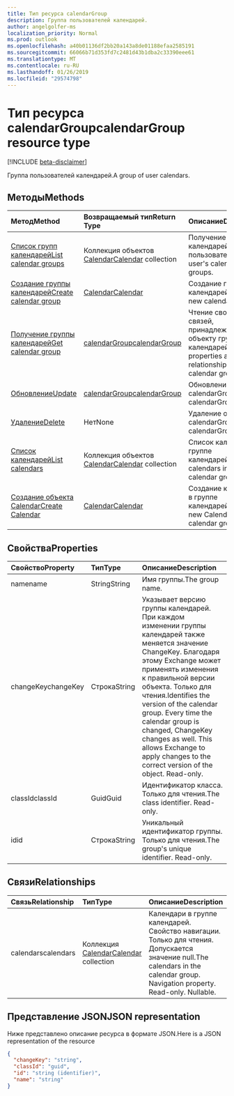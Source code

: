 ```yaml
---
title: Тип ресурса calendarGroup
description: Группа пользователей календарей.
author: angelgolfer-ms
localization_priority: Normal
ms.prod: outlook
ms.openlocfilehash: a40b01136df2bb20a143a8de01188efaa2585191
ms.sourcegitcommit: 66066b71d353fd7c2481d43b1dba2c33390eee61
ms.translationtype: MT
ms.contentlocale: ru-RU
ms.lasthandoff: 01/26/2019
ms.locfileid: "29574798"
---
```

# <a name="calendargroup-resource-type"></a><span data-ttu-id="c8cbd-103">Тип ресурса calendarGroup</span><span class="sxs-lookup"><span data-stu-id="c8cbd-103">calendarGroup resource type</span></span>

[!INCLUDE [beta-disclaimer](../../includes/beta-disclaimer.md)]

<span data-ttu-id="c8cbd-104">Группа пользователей календарей.</span><span class="sxs-lookup"><span data-stu-id="c8cbd-104">A group of user calendars.</span></span>

## <a name="methods"></a><span data-ttu-id="c8cbd-105">Методы</span><span class="sxs-lookup"><span data-stu-id="c8cbd-105">Methods</span></span>

| <span data-ttu-id="c8cbd-106">Метод</span><span class="sxs-lookup"><span data-stu-id="c8cbd-106">Method</span></span>                                                      | <span data-ttu-id="c8cbd-107">Возвращаемый тип</span><span class="sxs-lookup"><span data-stu-id="c8cbd-107">Return Type</span></span>                        | <span data-ttu-id="c8cbd-108">Описание</span><span class="sxs-lookup"><span data-stu-id="c8cbd-108">Description</span></span>                                                   |
| :---------------------------------------------------------- | :--------------------------------- | :------------------------------------------------------------ |
| [<span data-ttu-id="c8cbd-109">Список групп календарей</span><span class="sxs-lookup"><span data-stu-id="c8cbd-109">List calendar groups</span></span>](../api/user-list-calendargroups.md)  | <span data-ttu-id="c8cbd-110">Коллекция объектов [Calendar](calendar.md)</span><span class="sxs-lookup"><span data-stu-id="c8cbd-110">[Calendar](calendar.md) collection</span></span> | <span data-ttu-id="c8cbd-111">Получение групп календарей пользователя.</span><span class="sxs-lookup"><span data-stu-id="c8cbd-111">Get the user's calendar groups.</span></span>                               |
| [<span data-ttu-id="c8cbd-112">Создание группы календарей</span><span class="sxs-lookup"><span data-stu-id="c8cbd-112">Create calendar group</span></span>](../api/user-post-calendargroups.md) | [<span data-ttu-id="c8cbd-113">Calendar</span><span class="sxs-lookup"><span data-stu-id="c8cbd-113">Calendar</span></span>](calendar.md)            | <span data-ttu-id="c8cbd-114">Создание группы календарей.</span><span class="sxs-lookup"><span data-stu-id="c8cbd-114">Create a new calendar group.</span></span>                                  |
| [<span data-ttu-id="c8cbd-115">Получение группы календарей</span><span class="sxs-lookup"><span data-stu-id="c8cbd-115">Get calendar group</span></span>](../api/calendargroup-get.md)           | [<span data-ttu-id="c8cbd-116">calendarGroup</span><span class="sxs-lookup"><span data-stu-id="c8cbd-116">calendarGroup</span></span>](calendargroup.md)  | <span data-ttu-id="c8cbd-117">Чтение свойств и связей, принадлежащих объекту группы календарей.</span><span class="sxs-lookup"><span data-stu-id="c8cbd-117">Read properties and relationships of a calendar group object.</span></span> |
| [<span data-ttu-id="c8cbd-118">Обновление</span><span class="sxs-lookup"><span data-stu-id="c8cbd-118">Update</span></span>](../api/calendargroup-update.md)                    | [<span data-ttu-id="c8cbd-119">calendarGroup</span><span class="sxs-lookup"><span data-stu-id="c8cbd-119">calendarGroup</span></span>](calendargroup.md)  | <span data-ttu-id="c8cbd-120">Обновление объекта calendarGroup.</span><span class="sxs-lookup"><span data-stu-id="c8cbd-120">Update calendarGroup object.</span></span>                                  |
| [<span data-ttu-id="c8cbd-121">Удаление</span><span class="sxs-lookup"><span data-stu-id="c8cbd-121">Delete</span></span>](../api/calendargroup-delete.md)                    | <span data-ttu-id="c8cbd-122">Нет</span><span class="sxs-lookup"><span data-stu-id="c8cbd-122">None</span></span>                               | <span data-ttu-id="c8cbd-123">Удаление объекта calendarGroup.</span><span class="sxs-lookup"><span data-stu-id="c8cbd-123">Delete calendarGroup object.</span></span>                                  |
| [<span data-ttu-id="c8cbd-124">Список календарей</span><span class="sxs-lookup"><span data-stu-id="c8cbd-124">List calendars</span></span>](../api/calendargroup-list-calendars.md)    | <span data-ttu-id="c8cbd-125">Коллекция объектов [Calendar](calendar.md)</span><span class="sxs-lookup"><span data-stu-id="c8cbd-125">[Calendar](calendar.md) collection</span></span> | <span data-ttu-id="c8cbd-126">Список календарей в группе календарей.</span><span class="sxs-lookup"><span data-stu-id="c8cbd-126">List calendars in a calendar group.</span></span>                           |
| [<span data-ttu-id="c8cbd-127">Создание объекта Calendar</span><span class="sxs-lookup"><span data-stu-id="c8cbd-127">Create Calendar</span></span>](../api/calendargroup-post-calendars.md)   | [<span data-ttu-id="c8cbd-128">Calendar</span><span class="sxs-lookup"><span data-stu-id="c8cbd-128">Calendar</span></span>](calendar.md)            | <span data-ttu-id="c8cbd-129">Создание календаря в группе календарей.</span><span class="sxs-lookup"><span data-stu-id="c8cbd-129">Create a new Calendar in a calendar group.</span></span>                    |

## <a name="properties"></a><span data-ttu-id="c8cbd-130">Свойства</span><span class="sxs-lookup"><span data-stu-id="c8cbd-130">Properties</span></span>

| <span data-ttu-id="c8cbd-131">Свойство</span><span class="sxs-lookup"><span data-stu-id="c8cbd-131">Property</span></span>  | <span data-ttu-id="c8cbd-132">Тип</span><span class="sxs-lookup"><span data-stu-id="c8cbd-132">Type</span></span>   | <span data-ttu-id="c8cbd-133">Описание</span><span class="sxs-lookup"><span data-stu-id="c8cbd-133">Description</span></span>                                                                                                                                                                                               |
| :-------- | :----- | :-------------------------------------------------------------------------------------------------------------------------------------------------------------------------------------------------------- |
| <span data-ttu-id="c8cbd-134">name</span><span class="sxs-lookup"><span data-stu-id="c8cbd-134">name</span></span>      | <span data-ttu-id="c8cbd-135">String</span><span class="sxs-lookup"><span data-stu-id="c8cbd-135">String</span></span> | <span data-ttu-id="c8cbd-136">Имя группы.</span><span class="sxs-lookup"><span data-stu-id="c8cbd-136">The group name.</span></span>                                                                                                                                                                                           |
| <span data-ttu-id="c8cbd-137">changeKey</span><span class="sxs-lookup"><span data-stu-id="c8cbd-137">changeKey</span></span> | <span data-ttu-id="c8cbd-138">Строка</span><span class="sxs-lookup"><span data-stu-id="c8cbd-138">String</span></span> | <span data-ttu-id="c8cbd-p101">Указывает версию группы календарей. При каждом изменении группы календарей также меняется значение ChangeKey. Благодаря этому Exchange может применять изменения к правильной версии объекта. Только для чтения.</span><span class="sxs-lookup"><span data-stu-id="c8cbd-p101">Identifies the version of the calendar group. Every time the calendar group is changed, ChangeKey changes as well. This allows Exchange to apply changes to the correct version of the object. Read-only.</span></span> |
| <span data-ttu-id="c8cbd-143">classId</span><span class="sxs-lookup"><span data-stu-id="c8cbd-143">classId</span></span>   | <span data-ttu-id="c8cbd-144">Guid</span><span class="sxs-lookup"><span data-stu-id="c8cbd-144">Guid</span></span>   | <span data-ttu-id="c8cbd-p102">Идентификатор класса. Только для чтения.</span><span class="sxs-lookup"><span data-stu-id="c8cbd-p102">The class identifier. Read-only.</span></span>                                                                                                                                                                          |
| <span data-ttu-id="c8cbd-147">id</span><span class="sxs-lookup"><span data-stu-id="c8cbd-147">id</span></span>        | <span data-ttu-id="c8cbd-148">Строка</span><span class="sxs-lookup"><span data-stu-id="c8cbd-148">String</span></span> | <span data-ttu-id="c8cbd-p103">Уникальный идентификатор группы. Только для чтения.</span><span class="sxs-lookup"><span data-stu-id="c8cbd-p103">The group's unique identifier. Read-only.</span></span>                                                                                                                                                                 |

## <a name="relationships"></a><span data-ttu-id="c8cbd-151">Связи</span><span class="sxs-lookup"><span data-stu-id="c8cbd-151">Relationships</span></span>

| <span data-ttu-id="c8cbd-152">Связь</span><span class="sxs-lookup"><span data-stu-id="c8cbd-152">Relationship</span></span> | <span data-ttu-id="c8cbd-153">Тип</span><span class="sxs-lookup"><span data-stu-id="c8cbd-153">Type</span></span>                               | <span data-ttu-id="c8cbd-154">Описание</span><span class="sxs-lookup"><span data-stu-id="c8cbd-154">Description</span></span>                                                                    |
| :----------- | :--------------------------------- | :----------------------------------------------------------------------------- |
| <span data-ttu-id="c8cbd-155">calendars</span><span class="sxs-lookup"><span data-stu-id="c8cbd-155">calendars</span></span>    | <span data-ttu-id="c8cbd-156">Коллекция [Calendar](calendar.md)</span><span class="sxs-lookup"><span data-stu-id="c8cbd-156">[Calendar](calendar.md) collection</span></span> | <span data-ttu-id="c8cbd-p104">Календари в группе календарей. Свойство навигации. Только для чтения. Допускается значение null.</span><span class="sxs-lookup"><span data-stu-id="c8cbd-p104">The calendars in the calendar group. Navigation property. Read-only. Nullable.</span></span> |

## <a name="json-representation"></a><span data-ttu-id="c8cbd-161">Представление JSON</span><span class="sxs-lookup"><span data-stu-id="c8cbd-161">JSON representation</span></span>

<span data-ttu-id="c8cbd-162">Ниже представлено описание ресурса в формате JSON.</span><span class="sxs-lookup"><span data-stu-id="c8cbd-162">Here is a JSON representation of the resource</span></span>

<!-- {
  "blockType": "resource",
  "optionalProperties": [
    "calendars"
  ],
  "keyProperty": "id",
  "baseType": "microsoft.graph.entity",
  "@odata.type": "microsoft.graph.calendarGroup",
  "@odata.annotations": [
    {
      "property": "calendars",
      "capabilities": {
        "changeTracking": false,
        "expandable": false,
        "navigability": "single",
        "searchable": false
      }
    }
  ]
}-->

```json
{
  "changeKey": "string",
  "classId": "guid",
  "id": "string (identifier)",
  "name": "string"
}
```

<!-- uuid: 8fcb5dbc-d5aa-4681-8e31-b001d5168d79
2015-10-25 14:57:30 UTC -->

<!--
{
  "type": "#page.annotation",
  "description": "calendarGroup resource",
  "keywords": "",
  "section": "documentation",
  "tocPath": "",
  "suppressions": [
    "Error: /api-reference/beta/resources/calendargroup.md:\r\n      Exception processing links.\r\n    System.ArgumentException: Link Definition was null. Link text: !INCLUDE [beta-disclaimer](../../includes/beta-disclaimer.md)\r\n      at ApiDoctor.Validation.DocFile.get_LinkDestinations()\r\n      at ApiDoctor.Validation.DocSet.ValidateLinks(Boolean includeWarnings, String[] relativePathForFiles, IssueLogger issues, Boolean requireFilenameCaseMatch, Boolean printOrphanedFiles)"
  ]
}
-->
